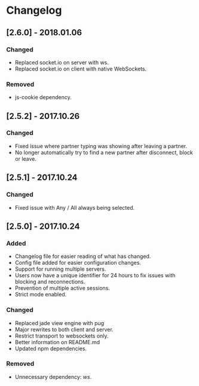 # Changelog

## [2.6.0] - 2018.01.06
### Changed
- Replaced socket.io on server with ws.
- Replaced socket.io on client with native WebSockets.

### Removed
- js-cookie dependency.

## [2.5.2] - 2017.10.26
### Changed
- Fixed issue where partner typing was showing after leaving a partner.
- No longer automatically try to find a new partner after disconnect, block or leave.

## [2.5.1] - 2017.10.24
### Changed
- Fixed issue with Any / All always being selected.

## [2.5.0] - 2017.10.24
### Added
- Changelog file for easier reading of what has changed.
- Config file added for easier configuration changes.
- Support for running multiple servers.
- Users now have a unique identifier for 24 hours to fix issues with blocking and reconnections.
- Prevention of multiple active sessions.
- Strict mode enabled.

### Changed
- Replaced jade view engine with pug
- Major rewrites to both client and server.
- Restrict transport to websockets only.
- Better information on README.md
- Updated npm dependencies.

### Removed
- Unnecessary dependency: *ws*.
